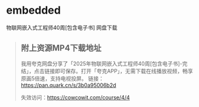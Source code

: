 # embedded
物联网嵌入式工程师40周[包含电子书] 网盘下载

> ## 附上资源MP4下载地址
>
> 我用夸克网盘分享了「2025年物联网嵌入式工程师40周[包含电子书]-完结」，点击链接即可保存。打开「夸克APP」，无需下载在线播放视频，畅享原画5倍速，支持电视投屏。
> 链接：https://pan.quark.cn/s/3b0a95006b2d
>
> 失效访问：https://cowcowit.com/course/4/4


